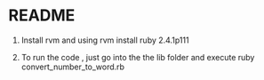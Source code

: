 # README

1) Install rvm and using rvm install ruby 2.4.1p111

2) To run the code , just go into the the lib folder and execute ruby convert_number_to_word.rb

